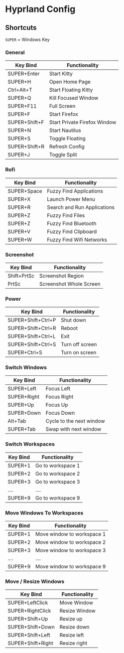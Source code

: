 # Hyprland Config

## Shortcuts

`SUPER` = Windows Key

### General

| Key Bind | Functionality |
|---------------|----------|
| SUPER+Enter | Start Kitty |
| SUPER+H | Open Home Page |
| Ctrl+Alt+T | Start Floating Kitty |
| SUPER+Q | Kill Focused Window |
| SUPER+F11 | Full Screen | 
| SUPER+F | Start Firefox |
| SUPER+Shift+F | Start Private Firefox Window|
| SUPER+N | Start Nautilus |
| SUPER+S | Toggle Floating |
| SUPER+Shift+R | Refresh Config |
| SUPER+J | Toggle Split |

### Rofi

| Key Bind | Functionality |
|---------------|----------|
| SUPER+Space | Fuzzy Find Applications |
| SUPER+X | Launch Power Menu |
| SUPER+R | Search and Run Applications |
| SUPER+Z | Fuzzy Find Files |
| SUPER+Z | Fuzzy Find Bluetooth |
| SUPER+V | Fuzzy Find Clipboard |
| SUPER+W | Fuzzy Find Wifi Networks |

### Screenshot

| Key Bind | Functionality |
|---------------|----------|
| Shift+PrtSc | Screenshot Region |
| PrtSc | Screenshot Whole Screen |


### Power

| Key Bind | Functionality |
|---------------|----------|
| SUPER+Shift+Ctrl+P | Shut down |
| SUPER+Shift+Ctrl+R | Reboot |
| SUPER+Shift+Ctrl+L | Exit |
| SUPER+Shift+Ctrl+S | Turn off screen |
| SUPER+Ctrl+S | Turn on screen |
 

### Switch Windows

| Key Bind | Functionality |
|---------------|----------|
| SUPER+Left | Focus Left | 
| SUPER+Right | Focus Right | 
| SUPER+Up | Focus Up | 
| SUPER+Down | Focus Down | 
| Alt+Tab | Cycle to the next window | 
| SUPER+Tab | Swap with next window | 

### Switch Workspaces

| Key Bind | Functionality |
|---------------|----------|
| SUPER+1 | Go to workspace 1 |
| SUPER+2 | Go to workspace 2 |
| SUPER+3 | Go to workspace 3 |
| .... | .... | 
| SUPER+9 | Go to workspace 9 |

### Move Windows To Workspaces

| Key Bind | Functionality |
|---------------|----------|
| SUPER+1 | Move window to workspace 1 |
| SUPER+2 | Move window to workspace 2 |
| SUPER+3 | Move window to workspace 3 |
| .... | .... | 
| SUPER+9 | Move window to workspace 9 |

### Move / Resize Windows

| Key Bind | Functionality |
|---------------|----------|
| SUPER+LeftClick | Move Window | 
| SUPER+RightClick | Resize Window |
| SUPER+Shift+Up | Resize up | 
| SUPER+Shift+Down | Resize down |
| SUPER+Shift+Left | Resize left | 
| SUPER+Shift+Right | Resize right | 



